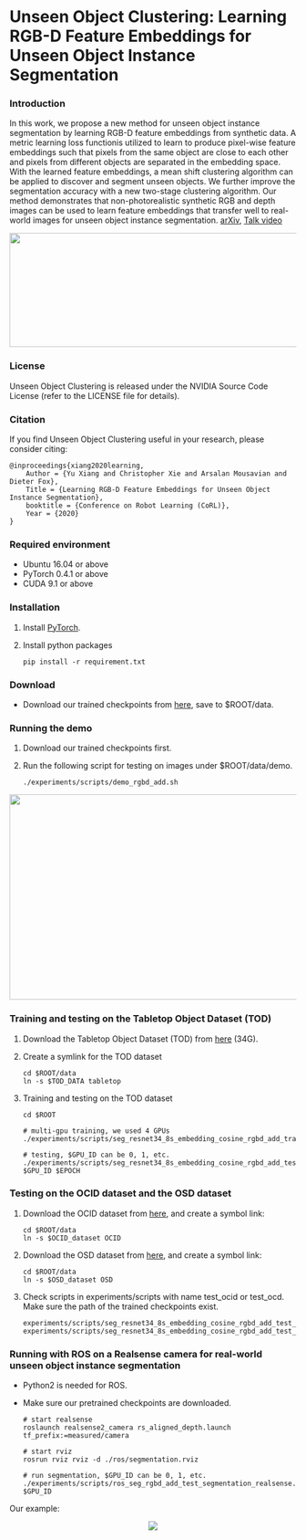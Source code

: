 # Unseen Object Clustering: Learning RGB-D Feature Embeddings for Unseen Object Instance Segmentation

### Introduction

In this work, we propose a new method for unseen object instance segmentation by learning RGB-D feature embeddings from synthetic data. A metric learning loss functionis utilized to learn to produce pixel-wise feature embeddings such that pixels from the same object are close to each other and pixels from different objects are separated in the embedding space. With the learned feature embeddings, a mean shift clustering algorithm can be applied to discover and segment unseen objects. We further improve the segmentation accuracy with a new two-stage clustering algorithm. Our method demonstrates that non-photorealistic synthetic RGB and depth images can be used to learn feature embeddings that transfer well to real-world images for unseen object instance segmentation. [arXiv](https://arxiv.org/pdf/2007.15157.pdf), [Talk video](https://youtu.be/pxma-x0BGpU)

<p align="center"><img src="./data/pics/network.png" width="750" height="200"/></p>

### License

Unseen Object Clustering is released under the NVIDIA Source Code License (refer to the LICENSE file for details).

### Citation

If you find Unseen Object Clustering useful in your research, please consider citing:

    @inproceedings{xiang2020learning,
        Author = {Yu Xiang and Christopher Xie and Arsalan Mousavian and Dieter Fox},
        Title = {Learning RGB-D Feature Embeddings for Unseen Object Instance Segmentation},
        booktitle = {Conference on Robot Learning (CoRL)},
        Year = {2020}
    }


### Required environment

- Ubuntu 16.04 or above
- PyTorch 0.4.1 or above
- CUDA 9.1 or above


### Installation

1. Install [PyTorch](https://pytorch.org/).

2. Install python packages
   ```Shell
   pip install -r requirement.txt
   ```


### Download

- Download our trained checkpoints from [here](https://utdallas.box.com/s/9vt68miar920hf36egeybfflzvt8c676), save to $ROOT/data.


### Running the demo

1. Download our trained checkpoints first.

2. Run the following script for testing on images under $ROOT/data/demo.
    ```Shell
    ./experiments/scripts/demo_rgbd_add.sh
    ```

<p align="center"><img src="./data/pics/demo_rgbd_add.png" width="640" height="360"/></p>


### Training and testing on the Tabletop Object Dataset (TOD)
1. Download the Tabletop Object Dataset (TOD) from [here](https://drive.google.com/uc?export=download&id=1Du309Ye8J7v2c4fFGuyPGjf-C3-623vw) (34G).

2. Create a symlink for the TOD dataset
    ```Shell
    cd $ROOT/data
    ln -s $TOD_DATA tabletop
    ```

3. Training and testing on the TOD dataset
    ```Shell
    cd $ROOT

    # multi-gpu training, we used 4 GPUs
    ./experiments/scripts/seg_resnet34_8s_embedding_cosine_rgbd_add_train_tabletop.sh

    # testing, $GPU_ID can be 0, 1, etc.
    ./experiments/scripts/seg_resnet34_8s_embedding_cosine_rgbd_add_test_tabletop.sh $GPU_ID $EPOCH

    ```


### Testing on the OCID dataset and the OSD dataset

1. Download the OCID dataset from [here](https://www.acin.tuwien.ac.at/en/vision-for-robotics/software-tools/object-clutter-indoor-dataset/), and create a symbol link:
    ```Shell
    cd $ROOT/data
    ln -s $OCID_dataset OCID
    ```

2. Download the OSD dataset from [here](https://www.acin.tuwien.ac.at/en/vision-for-robotics/software-tools/osd/), and create a symbol link:
    ```Shell
    cd $ROOT/data
    ln -s $OSD_dataset OSD
    ```

3. Check scripts in experiments/scripts with name test_ocid or test_ocd. Make sure the path of the trained checkpoints exist.
    ```Shell
    experiments/scripts/seg_resnet34_8s_embedding_cosine_rgbd_add_test_ocid.sh
    experiments/scripts/seg_resnet34_8s_embedding_cosine_rgbd_add_test_osd.sh

    ```

### Running with ROS on a Realsense camera for real-world unseen object instance segmentation

- Python2 is needed for ROS.

- Make sure our pretrained checkpoints are downloaded.

    ```Shell
    # start realsense
    roslaunch realsense2_camera rs_aligned_depth.launch tf_prefix:=measured/camera

    # start rviz
    rosrun rviz rviz -d ./ros/segmentation.rviz

    # run segmentation, $GPU_ID can be 0, 1, etc.
    ./experiments/scripts/ros_seg_rgbd_add_test_segmentation_realsense.sh $GPU_ID
    ```

Our example:
<p align="center"><img src="./data/pics/unseen_clustering.gif"/></p>
